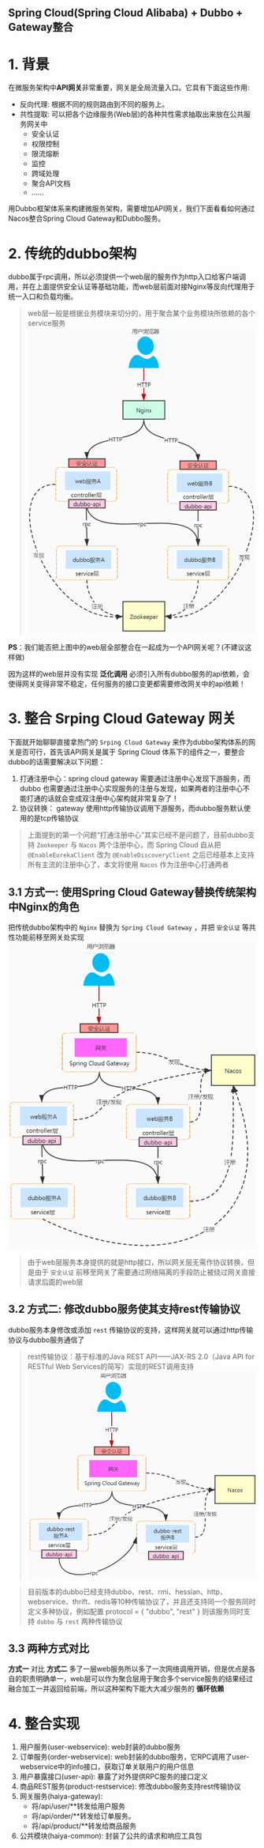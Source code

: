 Spring Cloud(Spring Cloud Alibaba) + Dubbo + Gateway整合
-----------
# 1. 背景
在微服务架构中**API网关**非常重要，网关是全局流量入口。它具有下面这些作用:
- 反向代理: 根据不同的规则路由到不同的服务上。
- 共性提取: 可以把各个边缘服务(Web层)的各种共性需求抽取出来放在公共服务网关中
    * 安全认证
    * 权限控制
    * 限流熔断
    * 监控
    * 跨域处理
    * 聚合API文档
    * ......
    
用Dubbo框架体系来构建微服务架构，需要增加API网关，我们下面看看如何通过Nacos整合Spring Cloud Gateway和Dubbo服务。

# 2. 传统的dubbo架构

dubbo属于rpc调用，所以必须提供一个web层的服务作为http入口给客户端调用，并在上面提供安全认证等基础功能，而web层前面对接Nginx等反向代理用于统一入口和负载均衡。

> web层一般是根据业务模块来切分的，用于聚合某个业务模块所依赖的各个service服务
![](./img/typical-dubbo-architecture.png)

**PS**：我们能否把上图中的web层全部整合在一起成为一个API网关呢？(不建议这样做)

因为这样的web层并没有实现 **泛化调用** 必须引入所有dubbo服务的api依赖，会使得网关变得非常不稳定，任何服务的接口变更都需要修改网关中的api依赖！

# 3. 整合 Srping Cloud Gateway 网关

下面就开始聊聊直接拿热门的 `Srping Cloud Gateway` 来作为dubbo架构体系的网关是否可行，首先该API网关是属于 Spring Cloud 体系下的组件之一，要整合dubbo的话需要解决以下问题：

1. 打通注册中心：spring cloud gateway 需要通过注册中心发现下游服务，而 dubbo 也需要通过注册中心实现服务的注册与发现，如果两者的注册中心不能打通的话就会变成双注册中心架构就非常复杂了！
2. 协议转换： gateway 使用http传输协议调用下游服务，而dubbo服务默认使用的是tcp传输协议

> 上面提到的第一个问题“打通注册中心”其实已经不是问题了，目前dubbo支持 `Zookeeper` 与 `Nacos` 两个注册中心，而 Spring Cloud 自从把 `@EnableEurekaClient` 改为 `@EnableDiscoveryClient` 之后已经基本上支持所有主流的注册中心了，本文将使用 `Nacos` 作为注册中心打通两者

## 3.1 方式一: 使用Spring Cloud Gateway替换传统架构中Nginx的角色

把传统dubbo架构中的 `Nginx` 替换为 `Spring Cloud Gateway` ，并把 `安全认证` 等共性功能前移至网关处实现
![](./img/gateway-replace-nginx.png)

> 由于web层服务本身提供的就是http接口，所以网关层无需作协议转换，但是由于 `安全认证` 前移至网关了需要通过网络隔离的手段防止被绕过网关直接请求后面的web层

## 3.2 方式二: 修改dubbo服务使其支持rest传输协议

dubbo服务本身修改或添加 `rest` 传输协议的支持，这样网关就可以通过http传输协议与dubbo服务通信了

> rest传输协议：基于标准的Java REST API——JAX-RS 2.0（Java API for RESTful Web Services的简写）实现的REST调用支持
![](./img/dubbo-service-add-rest-ability.png)

> 目前版本的dubbo已经支持dubbo、rest、rmi、hessian、http、webservice、thrift、redis等10种传输协议了，并且还支持同一个服务同时定义多种协议，例如配置 protocol = { "dubbo", "rest" } 则该服务同时支持 `dubbo` 与 `rest` 两种传输协议

## 3.3 两种方式对比

**方式一** 对比 **方式二** 多了一层web服务所以多了一次网络调用开销，但是优点是各自的职责明确单一，web层可以作为聚合层用于聚合多个service服务的结果经过融合加工一并返回给前端，所以这种架构下能大大减少服务的 **循环依赖**

# 4. 整合实现
1. 用户服务(user-webservice): web封装的dubbo服务
2. 订单服务(order-webservice): web封装的dubbo服务，它RPC调用了user-webservice中的info接口，获取订单关联用户的用户信息
3. 用户暴露接口(user-api): 暴露了对外提供RPC服务的接口定义
4. 商品REST服务(product-restservice): 修改dubbo服务支持rest传输协议
5. 网关服务(haiya-gateway): 
   * 将/api/user/**转发给用户服务
   * 将/api/order/**转发给订单服务。
   * 将/api/product/**转发给商品服务
6. 公共模块(haiya-common): 封装了公共的请求和响应工具包